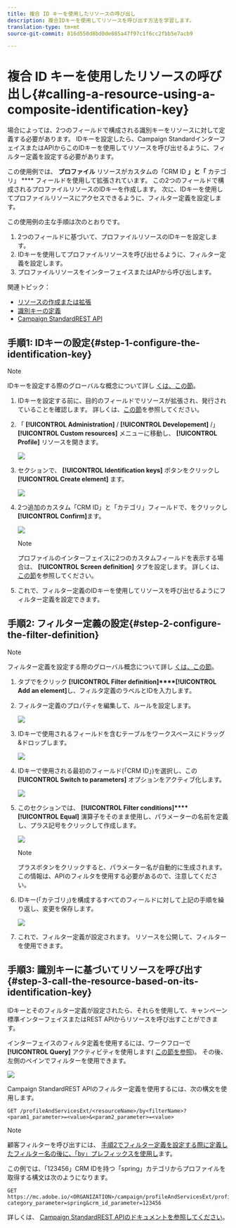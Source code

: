 ```yaml
---
title: 複合 ID キーを使用したリソースの呼び出し
description: 複合IDキーを使用してリソースを呼び出す方法を学習します。
translation-type: tm+mt
source-git-commit: 816d550d8bd0de085a47f97c1f6cc2fbb5e7acb9

---
```



# 複合 ID キーを使用したリソースの呼び出し{#calling-a-resource-using-a-composite-identification-key}

場合によっては、2つのフィールドで構成される識別キーをリソースに対して定義する必要があります。 IDキーを設定したら、Campaign StandardインターフェイスまたはAPIからこのIDキーを使用してリソースを呼び出せるように、フィルター定義を設定する必要があります。

この使用例では、 **プロファイル** リソースがカスタムの「CRM ID **」と「** カテゴリ」 **** フィールドを使用して拡張されています。 この2つのフィールドで構成されるプロファイルリソースのIDキーを作成します。 次に、IDキーを使用してプロファイルリソースにアクセスできるように、フィルター定義を設定します。

この使用例の主な手順は次のとおりです。

1. 2つのフィールドに基づいて、プロファイルリソースのIDキーを設定します。
1. IDキーを使用してプロファイルリソースを呼び出せるように、フィルター定義を設定します。
1. プロファイルリソースをインターフェイスまたはAPから呼び出します。

関連トピック：

* [リソースの作成または拡張](../../developing/using/creating-or-extending-the-resource.md)
* [識別キーの定義](../../developing/using/configuring-the-resource-s-data-structure.md#defining-identification-keys)
* [Campaign StandardREST API](../../api/using/get-started-apis.md)

## 手順1: IDキーの設定{#step-1-configure-the-identification-key}

>[!NOTE]
> IDキーを設定する際のグローバルな概念について詳し [くは、この節](../../developing/using/configuring-the-resource-s-data-structure.md#defining-identification-keys)。

1. IDキーを設定する前に、目的のフィールドでリソースが拡張され、発行されていることを確認します。 詳しくは、[この節](../../developing/using/creating-or-extending-the-resource.md)を参照してください。

1. 「 **[!UICONTROL Administration]** / **[!UICONTROL Developement]** /」 **[!UICONTROL Custom resources]** メニューに移動し、 **[!UICONTROL Profile]** リソースを開きます。

   ![](assets/uc_idkey1.png)

1. セクションで、 **[!UICONTROL Identification keys]** ボタンをクリックし **[!UICONTROL Create element]** ます。

   ![](assets/uc_idkey2.png)

1. 2つ追加のカスタム「CRM ID」と「カテゴリ」フィールドで、をクリックし **[!UICONTROL Confirm]**&#x200B;ます。

   ![](assets/uc_idkey3.png)

   >[!NOTE]
   > プロファイルのインターフェイスに2つのカスタムフィールドを表示する場合は、 **[!UICONTROL Screen definition]** タブを設定します。 詳しくは、[この節](../../developing/using/configuring-the-screen-definition.md)を参照してください。

1. これで、フィルター定義のIDキーを使用してリソースを呼び出せるようにフィルター定義を設定できます。

## 手順2: フィルター定義の設定{#step-2-configure-the-filter-definition}

>[!NOTE]
> フィルター定義を設定する際のグローバル概念について詳し [くは、この節](../../developing/using/configuring-filter-definition.md)。

1. タブでをクリック **[!UICONTROL Filter definition]****[!UICONTROL Add an element]**&#x200B;し、フィルタ定義のラベルとIDを入力します。

1. フィルター定義のプロパティを編集して、ルールを設定します。

   ![](assets/uc_idkey4.png)

1. IDキーで使用されるフィールドを含むテーブルをワークスペースにドラッグ&amp;ドロップします。

   ![](assets/uc_idkey5.png)

1. IDキーで使用される最初のフィールド(「CRM ID」)を選択し、この **[!UICONTROL Switch to parameters]** オプションをアクティブ化します。

   ![](assets/uc_idkey6.png)

1. このセクションでは、 **[!UICONTROL Filter conditions]****[!UICONTROL Equal]** 演算子をそのまま使用し、パラメーターの名前を定義し、プラス記号をクリックして作成します。

   ![](assets/uc_idkey7.png)

   >[!NOTE]
   > プラスボタンをクリックすると、パラメーター名が自動的に生成されます。 この情報は、APIのフィルタを使用する必要があるので、注意してください。

1. IDキー(「カテゴリ」)を構成するすべてのフィールドに対して上記の手順を繰り返し、変更を保存します。

   ![](assets/uc_idkey8.png)

1. これで、フィルター定義が設定されます。 リソースを公開して、フィルターを使用できます。

## 手順3: 識別キーに基づいてリソースを呼び出す{#step-3-call-the-resource-based-on-its-identification-key}

IDキーとそのフィルター定義が設定されたら、それらを使用して、キャンペーン標準インターフェイスまたはREST APIからリソースを呼び出すことができます。

インターフェイスのフィルタ定義を使用するには、ワークフローで **[!UICONTROL Query]** アクティビティを使用します( [この節を参照](../../automating/using/query.md))。 その後、左側のペインでフィルターを使用できます。

![](assets/uc_idkey9.png)

Campaign StandardREST APIのフィルター定義を使用するには、次の構文を使用します。

```
GET /profileAndServicesExt/<resourceName>/by<filterName>?<param1_parameter>=<value>&<param2_parameter>=<value>
```

>[!NOTE]
>顧客フィルターを呼び出すには、 [手順2でフィルター定義を設定する際に定義したフィルター名の後に、「by」プレフィックスを使用し](../../developing/using/uc-calling-resource-id-key.md#step-2-configure-the-filter-definition)ます。

この例では、「123456」CRM IDを持つ「spring」カテゴリからプロファイルを取得する構文は次のようになります。

```
GET https://mc.adobe.io/<ORGANIZATION>/campaign/profileAndServicesExt/profile/byidentification_key?category_parameter=spring&crm_id_parameter=123456
```

詳しくは、 [Campaign StandardREST APIのドキュメントを参照してください](../../api/using/filtering.md)。